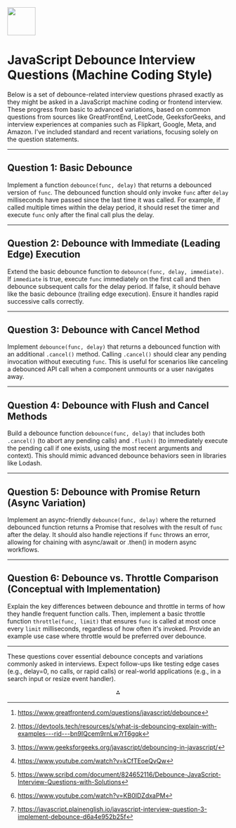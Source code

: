 <img src="https://r2cdn.perplexity.ai/pplx-full-logo-primary-dark%402x.png" style="height:64px;margin-right:32px"/>

# JavaScript Debounce Interview Questions (Machine Coding Style)

Below is a set of debounce-related interview questions phrased exactly as they might be asked in a JavaScript machine coding or frontend interview. These progress from basic to advanced variations, based on common questions from sources like GreatFrontEnd, LeetCode, GeeksforGeeks, and interview experiences at companies such as Flipkart, Google, Meta, and Amazon. I've included standard and recent variations, focusing solely on the question statements.

***

## Question 1: Basic Debounce

Implement a function `debounce(func, delay)` that returns a debounced version of `func`. The debounced function should only invoke `func` after `delay` milliseconds have passed since the last time it was called. For example, if called multiple times within the delay period, it should reset the timer and execute `func` only after the final call plus the delay.

***

## Question 2: Debounce with Immediate (Leading Edge) Execution

Extend the basic debounce function to `debounce(func, delay, immediate)`. If `immediate` is true, execute `func` immediately on the first call and then debounce subsequent calls for the delay period. If false, it should behave like the basic debounce (trailing edge execution). Ensure it handles rapid successive calls correctly.

***

## Question 3: Debounce with Cancel Method

Implement `debounce(func, delay)` that returns a debounced function with an additional `.cancel()` method. Calling `.cancel()` should clear any pending invocation without executing `func`. This is useful for scenarios like canceling a debounced API call when a component unmounts or a user navigates away.

***

## Question 4: Debounce with Flush and Cancel Methods

Build a debounce function `debounce(func, delay)` that includes both `.cancel()` (to abort any pending calls) and `.flush()` (to immediately execute the pending call if one exists, using the most recent arguments and context). This should mimic advanced debounce behaviors seen in libraries like Lodash.

***

## Question 5: Debounce with Promise Return (Async Variation)

Implement an async-friendly `debounce(func, delay)` where the returned debounced function returns a Promise that resolves with the result of `func` after the delay. It should also handle rejections if `func` throws an error, allowing for chaining with async/await or .then() in modern async workflows.

***

## Question 6: Debounce vs. Throttle Comparison (Conceptual with Implementation)

Explain the key differences between debounce and throttle in terms of how they handle frequent function calls. Then, implement a basic throttle function `throttle(func, limit)` that ensures `func` is called at most once every `limit` milliseconds, regardless of how often it's invoked. Provide an example use case where throttle would be preferred over debounce.

***

These questions cover essential debounce concepts and variations commonly asked in interviews. Expect follow-ups like testing edge cases (e.g., delay=0, no calls, or rapid calls) or real-world applications (e.g., in a search input or resize event handler).
<span style="display:none">[^1][^2][^3][^4][^5][^6][^7]</span>

<div align="center">⁂</div>

[^1]: https://www.greatfrontend.com/questions/javascript/debounce

[^2]: https://devtools.tech/resources/s/what-is-debouncing-explain-with-examples---rid---bn9IQcem9rnLw7rT6gqk

[^3]: https://www.geeksforgeeks.org/javascript/debouncing-in-javascript/

[^4]: https://www.youtube.com/watch?v=kCfTEoeQvQw

[^5]: https://www.scribd.com/document/824652116/Debounce-JavaScript-Interview-Questions-with-Solutions

[^6]: https://www.youtube.com/watch?v=KB0IDZdxaPM

[^7]: https://javascript.plainenglish.io/javascript-interview-question-3-implement-debounce-d6a4e952b25f

